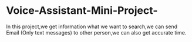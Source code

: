 # Voice-Assistant-Mini-Project-
In this project,we get information what we want to search,we can send Email (Only text messages) to other person,we can also get accurate time.
